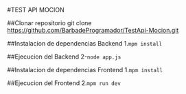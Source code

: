 #TEST API MOCION 

##Clonar repositorio 
git clone https://github.com/BarbadeProgramador/TestApi-Mocion.git

##Instalacion de dependencias Backend 
1.`mpm install `

##Ejecucion del  Backend 
2-`node app.js`

##Instalacion de dependencias Frontend
1.`mpm install `

##Ejecucion del Frontend
2.`mpm run dev`

